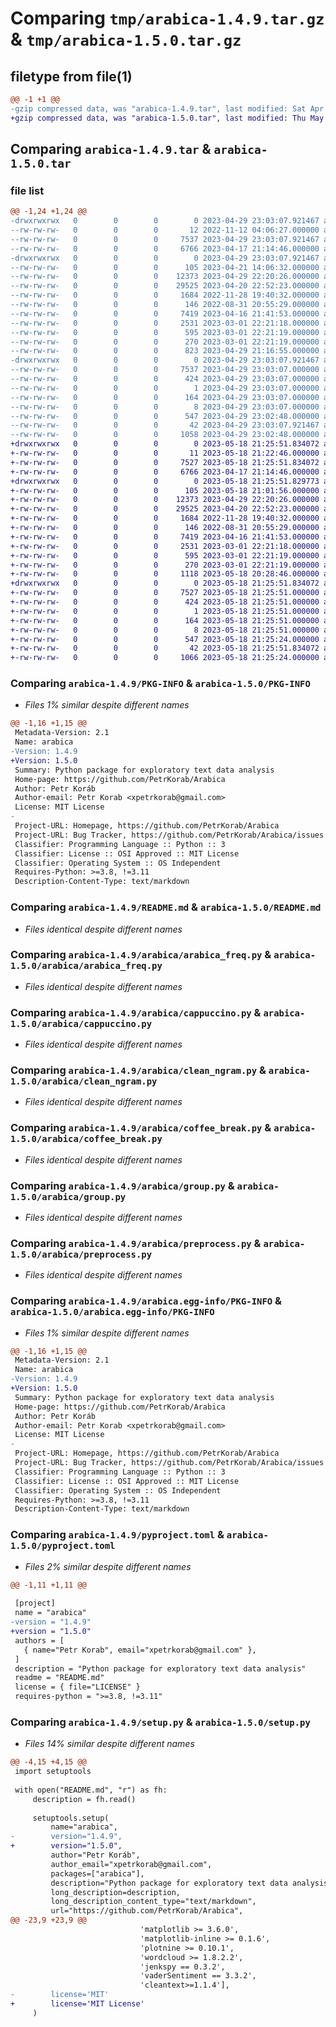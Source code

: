 # Comparing `tmp/arabica-1.4.9.tar.gz` & `tmp/arabica-1.5.0.tar.gz`

## filetype from file(1)

```diff
@@ -1 +1 @@
-gzip compressed data, was "arabica-1.4.9.tar", last modified: Sat Apr 29 23:03:07 2023, max compression
+gzip compressed data, was "arabica-1.5.0.tar", last modified: Thu May 18 21:25:51 2023, max compression
```

## Comparing `arabica-1.4.9.tar` & `arabica-1.5.0.tar`

### file list

```diff
@@ -1,24 +1,24 @@
-drwxrwxrwx   0        0        0        0 2023-04-29 23:03:07.921467 arabica-1.4.9/
--rw-rw-rw-   0        0        0       12 2022-11-12 04:06:27.000000 arabica-1.4.9/LICENSE
--rw-rw-rw-   0        0        0     7537 2023-04-29 23:03:07.921467 arabica-1.4.9/PKG-INFO
--rw-rw-rw-   0        0        0     6766 2023-04-17 21:14:46.000000 arabica-1.4.9/README.md
-drwxrwxrwx   0        0        0        0 2023-04-29 23:03:07.921467 arabica-1.4.9/arabica/
--rw-rw-rw-   0        0        0      105 2023-04-21 14:06:32.000000 arabica-1.4.9/arabica/__init__.py
--rw-rw-rw-   0        0        0    12373 2023-04-29 22:20:26.000000 arabica-1.4.9/arabica/arabica_freq.py
--rw-rw-rw-   0        0        0    29525 2023-04-20 22:52:23.000000 arabica-1.4.9/arabica/cappuccino.py
--rw-rw-rw-   0        0        0     1684 2022-11-28 19:40:32.000000 arabica-1.4.9/arabica/clean_ngram.py
--rw-rw-rw-   0        0        0      146 2022-08-31 20:55:29.000000 arabica-1.4.9/arabica/clean_numbers.py
--rw-rw-rw-   0        0        0     7419 2023-04-16 21:41:53.000000 arabica-1.4.9/arabica/coffee_break.py
--rw-rw-rw-   0        0        0     2531 2023-03-01 22:21:18.000000 arabica-1.4.9/arabica/group.py
--rw-rw-rw-   0        0        0      595 2023-03-01 22:21:19.000000 arabica-1.4.9/arabica/preprocess.py
--rw-rw-rw-   0        0        0      270 2023-03-01 22:21:19.000000 arabica-1.4.9/arabica/sentiment.py
--rw-rw-rw-   0        0        0      823 2023-04-29 21:16:55.000000 arabica-1.4.9/arabica/stopwords.py
-drwxrwxrwx   0        0        0        0 2023-04-29 23:03:07.921467 arabica-1.4.9/arabica.egg-info/
--rw-rw-rw-   0        0        0     7537 2023-04-29 23:03:07.000000 arabica-1.4.9/arabica.egg-info/PKG-INFO
--rw-rw-rw-   0        0        0      424 2023-04-29 23:03:07.000000 arabica-1.4.9/arabica.egg-info/SOURCES.txt
--rw-rw-rw-   0        0        0        1 2023-04-29 23:03:07.000000 arabica-1.4.9/arabica.egg-info/dependency_links.txt
--rw-rw-rw-   0        0        0      164 2023-04-29 23:03:07.000000 arabica-1.4.9/arabica.egg-info/requires.txt
--rw-rw-rw-   0        0        0        8 2023-04-29 23:03:07.000000 arabica-1.4.9/arabica.egg-info/top_level.txt
--rw-rw-rw-   0        0        0      547 2023-04-29 23:02:48.000000 arabica-1.4.9/pyproject.toml
--rw-rw-rw-   0        0        0       42 2023-04-29 23:03:07.921467 arabica-1.4.9/setup.cfg
--rw-rw-rw-   0        0        0     1058 2023-04-29 23:02:48.000000 arabica-1.4.9/setup.py
+drwxrwxrwx   0        0        0        0 2023-05-18 21:25:51.834072 arabica-1.5.0/
+-rw-rw-rw-   0        0        0       11 2023-05-18 21:22:46.000000 arabica-1.5.0/LICENSE
+-rw-rw-rw-   0        0        0     7527 2023-05-18 21:25:51.834072 arabica-1.5.0/PKG-INFO
+-rw-rw-rw-   0        0        0     6766 2023-04-17 21:14:46.000000 arabica-1.5.0/README.md
+drwxrwxrwx   0        0        0        0 2023-05-18 21:25:51.829773 arabica-1.5.0/arabica/
+-rw-rw-rw-   0        0        0      105 2023-05-18 21:01:56.000000 arabica-1.5.0/arabica/__init__.py
+-rw-rw-rw-   0        0        0    12373 2023-04-29 22:20:26.000000 arabica-1.5.0/arabica/arabica_freq.py
+-rw-rw-rw-   0        0        0    29525 2023-04-20 22:52:23.000000 arabica-1.5.0/arabica/cappuccino.py
+-rw-rw-rw-   0        0        0     1684 2022-11-28 19:40:32.000000 arabica-1.5.0/arabica/clean_ngram.py
+-rw-rw-rw-   0        0        0      146 2022-08-31 20:55:29.000000 arabica-1.5.0/arabica/clean_numbers.py
+-rw-rw-rw-   0        0        0     7419 2023-04-16 21:41:53.000000 arabica-1.5.0/arabica/coffee_break.py
+-rw-rw-rw-   0        0        0     2531 2023-03-01 22:21:18.000000 arabica-1.5.0/arabica/group.py
+-rw-rw-rw-   0        0        0      595 2023-03-01 22:21:19.000000 arabica-1.5.0/arabica/preprocess.py
+-rw-rw-rw-   0        0        0      270 2023-03-01 22:21:19.000000 arabica-1.5.0/arabica/sentiment.py
+-rw-rw-rw-   0        0        0     1118 2023-05-18 20:28:46.000000 arabica-1.5.0/arabica/stopwords.py
+drwxrwxrwx   0        0        0        0 2023-05-18 21:25:51.834072 arabica-1.5.0/arabica.egg-info/
+-rw-rw-rw-   0        0        0     7527 2023-05-18 21:25:51.000000 arabica-1.5.0/arabica.egg-info/PKG-INFO
+-rw-rw-rw-   0        0        0      424 2023-05-18 21:25:51.000000 arabica-1.5.0/arabica.egg-info/SOURCES.txt
+-rw-rw-rw-   0        0        0        1 2023-05-18 21:25:51.000000 arabica-1.5.0/arabica.egg-info/dependency_links.txt
+-rw-rw-rw-   0        0        0      164 2023-05-18 21:25:51.000000 arabica-1.5.0/arabica.egg-info/requires.txt
+-rw-rw-rw-   0        0        0        8 2023-05-18 21:25:51.000000 arabica-1.5.0/arabica.egg-info/top_level.txt
+-rw-rw-rw-   0        0        0      547 2023-05-18 21:25:24.000000 arabica-1.5.0/pyproject.toml
+-rw-rw-rw-   0        0        0       42 2023-05-18 21:25:51.834072 arabica-1.5.0/setup.cfg
+-rw-rw-rw-   0        0        0     1066 2023-05-18 21:25:24.000000 arabica-1.5.0/setup.py
```

### Comparing `arabica-1.4.9/PKG-INFO` & `arabica-1.5.0/PKG-INFO`

 * *Files 1% similar despite different names*

```diff
@@ -1,16 +1,15 @@
 Metadata-Version: 2.1
 Name: arabica
-Version: 1.4.9
+Version: 1.5.0
 Summary: Python package for exploratory text data analysis
 Home-page: https://github.com/PetrKorab/Arabica
 Author: Petr Koráb
 Author-email: Petr Korab <xpetrkorab@gmail.com>
 License: MIT License
-        
 Project-URL: Homepage, https://github.com/PetrKorab/Arabica
 Project-URL: Bug Tracker, https://github.com/PetrKorab/Arabica/issues
 Classifier: Programming Language :: Python :: 3
 Classifier: License :: OSI Approved :: MIT License
 Classifier: Operating System :: OS Independent
 Requires-Python: >=3.8, !=3.11
 Description-Content-Type: text/markdown
```

### Comparing `arabica-1.4.9/README.md` & `arabica-1.5.0/README.md`

 * *Files identical despite different names*

### Comparing `arabica-1.4.9/arabica/arabica_freq.py` & `arabica-1.5.0/arabica/arabica_freq.py`

 * *Files identical despite different names*

### Comparing `arabica-1.4.9/arabica/cappuccino.py` & `arabica-1.5.0/arabica/cappuccino.py`

 * *Files identical despite different names*

### Comparing `arabica-1.4.9/arabica/clean_ngram.py` & `arabica-1.5.0/arabica/clean_ngram.py`

 * *Files identical despite different names*

### Comparing `arabica-1.4.9/arabica/coffee_break.py` & `arabica-1.5.0/arabica/coffee_break.py`

 * *Files identical despite different names*

### Comparing `arabica-1.4.9/arabica/group.py` & `arabica-1.5.0/arabica/group.py`

 * *Files identical despite different names*

### Comparing `arabica-1.4.9/arabica/preprocess.py` & `arabica-1.5.0/arabica/preprocess.py`

 * *Files identical despite different names*

### Comparing `arabica-1.4.9/arabica.egg-info/PKG-INFO` & `arabica-1.5.0/arabica.egg-info/PKG-INFO`

 * *Files 1% similar despite different names*

```diff
@@ -1,16 +1,15 @@
 Metadata-Version: 2.1
 Name: arabica
-Version: 1.4.9
+Version: 1.5.0
 Summary: Python package for exploratory text data analysis
 Home-page: https://github.com/PetrKorab/Arabica
 Author: Petr Koráb
 Author-email: Petr Korab <xpetrkorab@gmail.com>
 License: MIT License
-        
 Project-URL: Homepage, https://github.com/PetrKorab/Arabica
 Project-URL: Bug Tracker, https://github.com/PetrKorab/Arabica/issues
 Classifier: Programming Language :: Python :: 3
 Classifier: License :: OSI Approved :: MIT License
 Classifier: Operating System :: OS Independent
 Requires-Python: >=3.8, !=3.11
 Description-Content-Type: text/markdown
```

### Comparing `arabica-1.4.9/pyproject.toml` & `arabica-1.5.0/pyproject.toml`

 * *Files 2% similar despite different names*

```diff
@@ -1,11 +1,11 @@
 
 [project]
 name = "arabica"
-version = "1.4.9"
+version = "1.5.0"
 authors = [
   { name="Petr Korab", email="xpetrkorab@gmail.com" },
 ]
 description = "Python package for exploratory text data analysis"
 readme = "README.md"
 license = { file="LICENSE" }
 requires-python = ">=3.8, !=3.11"
```

### Comparing `arabica-1.4.9/setup.py` & `arabica-1.5.0/setup.py`

 * *Files 14% similar despite different names*

```diff
@@ -4,15 +4,15 @@
 import setuptools
 
 with open("README.md", "r") as fh:
     description = fh.read()
 
     setuptools.setup(
         name="arabica",
-        version="1.4.9",
+        version="1.5.0",
         author="Petr Koráb",
         author_email="xpetrkorab@gmail.com",
         packages=["arabica"],
         description="Python package for exploratory text data analysis",
         long_description=description,
         long_description_content_type="text/markdown",
         url="https://github.com/PetrKorab/Arabica",
@@ -23,9 +23,9 @@
                             'matplotlib >= 3.6.0',
                             'matplotlib-inline >= 0.1.6',
                             'plotnine >= 0.10.1',
                             'wordcloud >= 1.8.2.2',
                             'jenkspy == 0.3.2',
                             'vaderSentiment == 3.3.2',
                             'cleantext>=1.1.4'],
-        license='MIT'
+        license='MIT License'
     )
```

